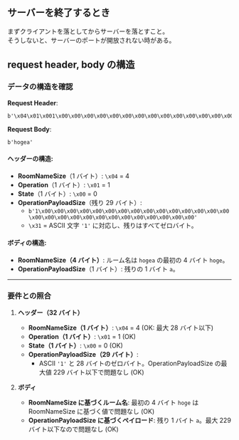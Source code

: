 ## サーバーを終了するとき

まずクライアントを落としてからサーバーを落とすこと。  
そうしないと、サーバーのポートが開放されない時がある。

## request header, body の構造

### データの構造を確認

**Request Header**:

```plaintext
b'\x04\x01\x001\x00\x00\x00\x00\x00\x00\x00\x00\x00\x00\x00\x00\x00\x00\x00\x00\x00\x00\x00\x00\x00\x00\x00\x00\x00\x00\x00\x00'
```

**Request Body**:

```plaintext
b'hogea'
```

#### ヘッダーの構造:

- **RoomNameSize**（1 バイト）: `\x04` = 4
- **Operation**（1 バイト）: `\x01` = 1
- **State**（1 バイト）: `\x00` = 0
- **OperationPayloadSize**（残り 29 バイト）:
  - `b'1\x00\x00\x00\x00\x00\x00\x00\x00\x00\x00\x00\x00\x00\x00\x00\x00\x00\x00\x00\x00\x00\x00\x00\x00\x00\x00\x00\x00'`
  - `\x31` = ASCII 文字 `'1'` に対応し、残りはすべてゼロバイト。

#### ボディの構造:

- **RoomNameSize（4 バイト）**: ルーム名は `hogea` の最初の 4 バイト `hoge`。
- **OperationPayloadSize**（1 バイト）: 残りの 1 バイト `a`。

---

### 要件との照合

1. **ヘッダー（32 バイト）**

   - **RoomNameSize（1 バイト）**: `\x04` = 4 (OK: 最大 28 バイト以下)
   - **Operation（1 バイト）**: `\x01` = 1 (OK)
   - **State（1 バイト）**: `\x00` = 0 (OK)
   - **OperationPayloadSize（29 バイト）**:
     - ASCII `'1'` と 28 バイトのゼロバイト。OperationPayloadSize の最大値 229 バイト以下で問題なし (OK)

2. **ボディ**
   - **RoomNameSize に基づくルーム名**: 最初の 4 バイト `hoge` は RoomNameSize に基づく値で問題なし (OK)
   - **OperationPayloadSize に基づくペイロード**: 残り 1 バイト `a`。最大 229 バイト以下なので問題なし (OK)

